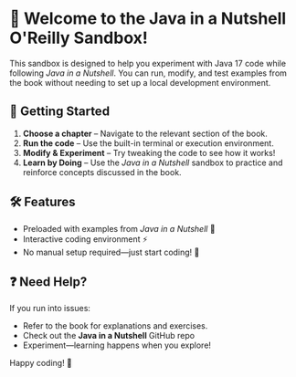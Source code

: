 # 🚀 Welcome to the Java in a Nutshell O'Reilly Sandbox!

This sandbox is designed to help you experiment with Java 17 code while following *Java in a Nutshell*. You can run, modify, and test examples from the book without needing to set up a local development environment.

## 📌 Getting Started

1. **Choose a chapter** – Navigate to the relevant section of the book.
2. **Run the code** – Use the built-in terminal or execution environment.
3. **Modify & Experiment** – Try tweaking the code to see how it works!
4. **Learn by Doing** – Use the *Java in a Nutshell* sandbox to practice and reinforce concepts discussed in the book.

## 🛠 Features

- Preloaded with examples from *Java in a Nutshell* 📖
- Interactive coding environment ⚡
- No manual setup required—just start coding! 🚀

## ❓ Need Help?

If you run into issues:
- Refer to the book for explanations and exercises.
- Check out the **Java in a Nutshell** GitHub repo
- Experiment—learning happens when you explore!

Happy coding! 🎉